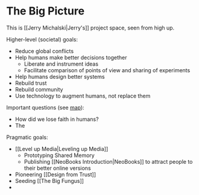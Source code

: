 # The Big Picture

This is [[Jerry Michalski|Jerry's]] project space, seen from high up. 

Higher-level (societal) goals:

- Reduce global conflicts
- Help humans make better decisions together
	- Liberate and instrument ideas
	- Facilitate comparison of points of view and sharing of experiments
- Help humans design better systems 
- Rebuild trust
- Rebuild community
- Use technology to augment humans, not replace them

Important questions (see [map](https://bra.in/4j4mGv)):

- How did we lose faith in humans?
- The 

Pragmatic goals:

- [[Level up Media|Leveling up Media]]
	- Prototyping Shared Memory 
	- Publishing [[NeoBooks Introduction|NeoBooks]] to attract people to their better online versions
- Pioneering [[Design from Trust]]
- Seeding [[The Big Fungus]]
- 